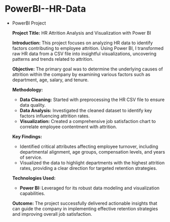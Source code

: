 # PowerBI--HR-Data

- PowerBI Project
    
    **Project Title:** HR Attrition Analysis and Visualization with Power BI
    
    **Introduction:** This project focuses on analyzing HR data to identify factors contributing to employee attrition. Using Power BI, I transformed raw HR data from a CSV file into insightful visualizations, uncovering patterns and trends related to attrition.
    
    **Objective:** The primary goal was to determine the underlying causes of attrition within the company by examining various factors such as department, age, salary, and tenure.
    
    **Methodology:**
    
    - **Data Cleaning:** Started with preprocessing the HR CSV file to ensure data quality.
    - **Data Analysis:** Investigated the cleaned dataset to identify key factors influencing attrition rates.
    - **Visualization:** Created a comprehensive job satisfaction chart to correlate employee contentment with attrition.
    
    **Key Findings:**
    
    - Identified critical attributes affecting employee turnover, including departmental alignment, age groups, compensation levels, and years of service.
    - Visualized the data to highlight departments with the highest attrition rates, providing a clear direction for targeted retention strategies.
    
    **Technologies Used:**
    
    - **Power BI:** Leveraged for its robust data modeling and visualization capabilities.
    
    **Outcome:** The project successfully delivered actionable insights that can guide the company in implementing effective retention strategies and improving overall job satisfaction.
